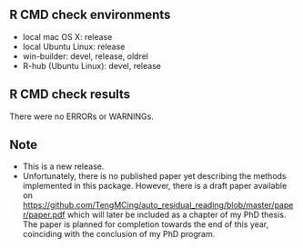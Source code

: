## R CMD check environments
* local mac OS X: release
* local Ubuntu Linux: release
* win-builder: devel, release, oldrel
* R-hub (Ubuntu Linux): devel, release

## R CMD check results

There were no ERRORs or WARNINGs.

## Note

* This is a new release.
* Unfortunately, there is no published paper yet describing the methods implemented in this package. However, there is a draft paper available on https://github.com/TengMCing/auto_residual_reading/blob/master/paper/paper.pdf which will later be included as a chapter of my PhD thesis. The paper is planned for completion towards the end of this year, coinciding with the conclusion of my PhD program.

